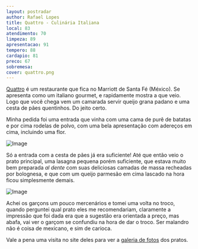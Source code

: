 ```yaml
---
layout: postradar
author: Rafael Lopes
title: Quattro - Culinária Italiana
local: 83
atendimento: 70
limpeza: 89
apresentacao: 91
tempero: 88
cardapio: 81
preco: 67
sobremesa:
cover: quattro.png
---
```


[Quattro] é um restaurante que fica no Marriott de Santa Fé (México). Se apresenta como um italiano gourmet, e rapidamente mostra a que veio. Logo que você chega vem um camarada servir queijo grana padano e uma cesta de pães quentinhos. Do jeito certo.

Minha pedida foi uma entrada que vinha com uma cama de purê de batatas e por cima rodelas de polvo, com uma bela apresentação com adereços em cima, incluindo uma flor.

![Image](/media/712/quattro-1.jpg)

Só a entrada com a cesta de pães já era suficiente! Até que então veio o prato principal, uma lasagna pequena porém suficiente, que estava muito bem preparada _al dente_ com suas deliciosas camadas de massa recheadas por bolognesa, e que com um queijo parmesão em cima lascado na hora ficou simplesmente demais.

![Image](/media/712/quattro-2.jpg)

Achei os garçons um pouco mercenários e tomei uma volta no troco, quando perguntei qual prato eles me recomendariam, claramente a impressão que foi dada era que a sugestão era orientada a preço, mas abafa, vai ver o garçom se confundiu na hora de dar o troco. Ser malandro não é coisa de mexicano, e sim de carioca.

Vale a pena uma visita no site deles para ver a [galeria de fotos](http://www.quattro.com.mx/galeria) dos pratos.

[Quattro]: http://www.quattro.com.mx/